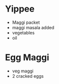# Yippee

* Maggi packet
* maggi masala added
* vegetables
* oil

# Egg Maggi
* veg maggi
* 2 cracked eggs